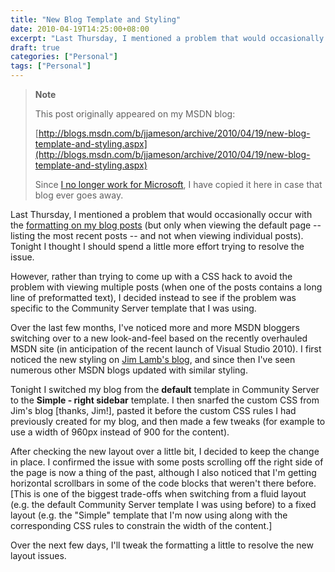 ```yaml
---
title: "New Blog Template and Styling"
date: 2010-04-19T14:25:00+08:00
excerpt: "Last Thursday, I mentioned a problem that would occasionally occur with the formatting on my blog posts (but only when viewing the default page -- listing the most recent posts -- and not when viewing individual posts). Tonight I thought I should spend..."
draft: true
categories: ["Personal"]
tags: ["Personal"]
---
```


> **Note**
>
> This post originally appeared on my MSDN blog:
>
> [http://blogs.msdn.com/b/jjameson/archive/2010/04/19/new-blog-template-and-styling.aspx](http://blogs.msdn.com/b/jjameson/archive/2010/04/19/new-blog-template-and-styling.aspx)
>
> Since [I no longer work for Microsoft](/blog/jjameson/2011/09/02/last-day-with-microsoft), I have copied it here in case that blog ever goes away.

Last Thursday, I mentioned a problem that would occasionally occur with the [formatting on my blog posts](/blog/jjameson/2010/04/15/blog-post-formatting-issues) (but only when viewing the default page -- listing the most recent posts -- and not when viewing individual posts). Tonight I thought I should spend a little more effort trying to resolve the issue.

However, rather than trying to come up with a CSS hack to avoid the problem with viewing multiple posts (when one of the posts contains a long line of preformatted text), I decided instead to see if the problem was specific to the Community Server template that I was using.

Over the last few months, I've noticed more and more MSDN bloggers switching over to a new look-and-feel based on the recently overhauled MSDN site (in anticipation of the recent launch of Visual Studio 2010). I first noticed the new styling on [Jim Lamb's blog](http://blogs.msdn.com/jimlamb/), and since then I've seen numerous other MSDN blogs updated with similar styling.

Tonight I switched my blog from the **default** template in Community Server to the **Simple - right sidebar** template. I then snarfed the custom CSS from Jim's blog [thanks, Jim!], pasted it before the custom CSS rules I had previously created for my blog, and then made a few tweaks (for example to use a width of 960px instead of 900 for the content).

After checking the new layout over a little bit, I decided to keep the change in place. I confirmed the issue with some posts scrolling off the right side of the page is now a thing of the past, although I also noticed that I'm getting horizontal scrollbars in some of the code blocks that weren't there before. [This is one of the biggest trade-offs when switching from a fluid layout (e.g. the default Community Server template I was using before) to a fixed layout (e.g. the "Simple" template that I'm now using along with the corresponding CSS rules to constrain the width of the content.]

Over the next few days, I'll tweak the formatting a little to resolve the new layout issues.

